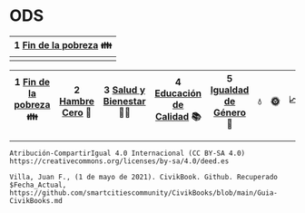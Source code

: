 # ODS



|**1** [Fin de la pobreza](ODS/1.md) 👪|
| ----- |
||

|**1** [Fin de la pobreza](ODS/1.md) 👪|**2** [Hambre Cero](ODS/2.md) 🍲|**3** [Salud y Bienestar](ODS/3.md) 🧑‍⚕️|**4** [Educación de  Calidad](ODS/4.md) 📚|**5** [Igualdad de Género](ODS/5.md)  👥|:droplet:|:sun_with_face:|:chart_with_upwards_trend:|:gear:|:left_right_arrow:|:cityscape:|:infinity:|:earth_americas:|:fish:|:deciduous_tree:|:dove:|:atom_symbol:|
|------------ | -------------|------------ |------------ | -------------|------------ |------------ | -------------|------------ |------------ | -------------|------------ |------------ | -------------|------------ |------------ | -------------|


---------
```Atribución-CompartirIgual 4.0 Internacional (CC BY-SA 4.0) https://creativecommons.org/licenses/by-sa/4.0/deed.es```

`Villa, Juan F., (1 de mayo de 2021). CivikBook. Github. Recuperado $Fecha_Actual, https://github.com/smartcitiescommunity/CivikBooks/blob/main/Guia-CivikBooks.md`
